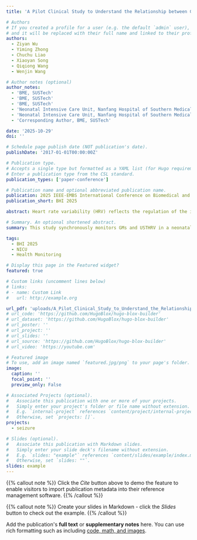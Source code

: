 ```yaml
---
title: 'A Pilot Clinical Study to Understand the Relationship between General Movements and Ultra-Short-Term HRV of Neonates'

# Authors
# If you created a profile for a user (e.g. the default `admin` user), write the username (folder name) here
# and it will be replaced with their full name and linked to their profile.
authors:
  - Ziyan Wu
  - Yiming Zhong
  - Chuchu Liao
  - Xiaoyan Song
  - Qiqiong Wang
  - Wenjin Wang

# Author notes (optional)
author_notes:
  - 'BME, SUSTech'
  - 'BME, SUSTech'
  - 'BME, SUSTech'
  - 'Neonatal Intensive Care Unit, Nanfang Hospital of Southern Medical University, China.'
  - 'Neonatal Intensive Care Unit, Nanfang Hospital of Southern Medical University, China.'
  - 'Corresponding Author, BME, SUSTech' 

date: '2025-10-29'
doi: ''

# Schedule page publish date (NOT publication's date).
publishDate: '2017-01-01T00:00:00Z'

# Publication type.
# Accepts a single type but formatted as a YAML list (for Hugo requirements).
# Enter a publication type from the CSL standard.
publication_types: ['paper-conference']

# Publication name and optional abbreviated publication name.
publication: 2025 IEEE-EMBS International Conference on Biomedical and Health Informatics.
publication_short: BHI 2025

abstract: Heart rate variability (HRV) reflects the regulation of the infant autonomic nervous system in neonatal care, and ultra-short-term (UST) HRV provides a faster response with higher time resolution. General movements (GMs) are indicators for the evaluation of neonatal neurological development. However, movements are often considered as a source of artifacts in HRV measurement and their physiological significance has been overlooked. This study synchronously monitors GMs and USTHRV in a neonatal intensive care unit (NICU) to understand their physiological relationship, demonstrating the potential of UST-HRV in neonatal health monitoring. UST-HRV (a total of nine HRV parameters including RMSSD, SDNN, pNN20, LF, HF, LF/HF, SD1, SD2, SD1/SD2) is extracted from denoised electrocardiography (ECG) signals, and GMs are measured by an RGB camera with the optical flow method. Our clinical study shows that LF has a strong temporal correlation with GMs, with an average Pearson correlation coefficient of -0.623. Significant changes (p<0.05 for t-statistic in the linear mixed effects model) in UST-HRV are observed in SDNN, SD2, SD1/SD2, LF, HF and LF/HF before, during and after GMs. Such relationship indicates that the variation of UST-HRV is a quick and sensitive indicator for state changes such as GMs, providing an indication for clinical evaluation in dynamic events.

# Summary. An optional shortened abstract.
summary: This study synchronously monitors GMs and USTHRV in a neonatal intensive care unit (NICU) to understand their physiological relationship, demonstrating the potential of UST-HRV in neonatal health monitoring.

tags:
  - BHI 2025
  - NICU
  - Health Monitoring

# Display this page in the Featured widget?
featured: true

# Custom links (uncomment lines below)
# links:
# - name: Custom Link
#   url: http://example.org

url_pdf: 'uploads/A_Pilot_Clinical_Study_to_Understand_the_Relationship_between_General_Movements_and_Ultra-Short-Term_HRV_of_Neonates.pdf'
# url_code: 'https://github.com/HugoBlox/hugo-blox-builder'
# url_dataset: 'https://github.com/HugoBlox/hugo-blox-builder'
# url_poster: ''
# url_project: ''
# url_slides: ''
# url_source: 'https://github.com/HugoBlox/hugo-blox-builder'
# url_video: 'https://youtube.com'

# Featured image
# To use, add an image named `featured.jpg/png` to your page's folder.
image:
  caption: ''
  focal_point: ''
  preview_only: False

# Associated Projects (optional).
#   Associate this publication with one or more of your projects.
#   Simply enter your project's folder or file name without extension.
#   E.g. `internal-project` references `content/project/internal-project/index.md`.
#   Otherwise, set `projects: []`.
projects:
  - seizure

# Slides (optional).
#   Associate this publication with Markdown slides.
#   Simply enter your slide deck's filename without extension.
#   E.g. `slides: "example"` references `content/slides/example/index.md`.
#   Otherwise, set `slides: ""`.
slides: example
---
```


{{% callout note %}}
Click the _Cite_ button above to demo the feature to enable visitors to import publication metadata into their reference management software.
{{% /callout %}}

{{% callout note %}}
Create your slides in Markdown - click the _Slides_ button to check out the example.
{{% /callout %}}

Add the publication's **full text** or **supplementary notes** here. You can use rich formatting such as including [code, math, and images](https://docs.hugoblox.com/content/writing-markdown-latex/).
